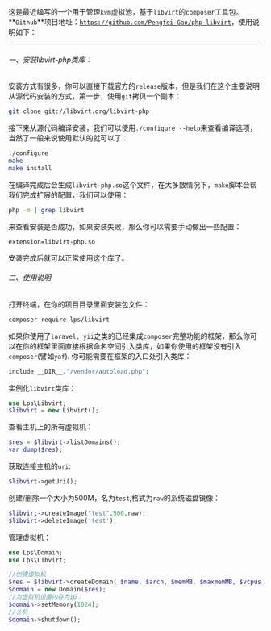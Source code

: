 这是最近编写的一个用于管理`kvm`虚拟池，基于`libvirt`的`composer`工具包。**`Github`**项目地址：[`https://github.com/Pengfei-Gao/php-libvirt`](https://github.com/Pengfei-Gao/php-libvirt)，使用说明如下：
<hr>

###### 一、安装libvirt-php类库：
安装方式有很多，你可以直接下载官方的`release`版本，但是我们在这个主要说明从源代码安装的方式，第一步，使用`git`拷贝一个副本：
```bash
git clone git://libvirt.org/libvirt-php
```
接下来从源代码编译安装，我们可以使用`./configure --help`来查看编译选项，当然了一般来说使用默认的就可以了：
```bash
./configure
make
make install
```
在编译完成后会生成`libvirt-php.so`这个文件，在大多数情况下，`make`脚本会帮我们完成扩展的配置，我们可以使用：
```bash
php -m | grep libvirt
```
来查看安装是否成功，如果安装失败，那么你可以需要手动做出一些配置：
```
extension=libvirt-php.so
```
安装完成后就可以正常使用这个库了。

###### 二、使用说明
打开终端，在你的项目目录里面安装包文件：
```bash
composer require lps/libvirt
```
如果你使用了`laravel`、`yii`之类的已经集成`composer`完整功能的框架，那么你可以在你的框架里面直接根据命名空间引入类库，如果你使用的框架没有引入`composer`(譬如`yaf`).
你可能需要在框架的入口处引入类库：
```bash
include __DIR__."/vendor/autoload.php";
```
实例化`libvirt`类库：
```php
use Lps\Libvirt;
$libvirt = new Libvirt();
```
查看主机上的所有虚拟机：
```php
$res = $libvirt->listDomains();
var_dump($res);
```
获取连接主机的`uri`:
```php
$libvirt->getUri();
```
创建/删除一个大小为500M，名为`test`,格式为`raw`的系统磁盘镜像：
```php
$libvirt->createImage("test",500,raw);
$libvirt->deleteImage('test');
```
管理虚拟机：
```php
use Lps\Domain;
use Lps\Libvirt;

//创建虚拟机
$res = $libvirt->createDomain( $name, $arch, $memMB, $maxmemMB, $vcpus, $iso_image, $disks, $networks, $flags);
$domain = new Domain($res);
//为虚拟机设置内存为1G：
$domain->setMemory(1024);
//关机
$domain->shutdown();
```
